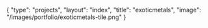 {
	"type": "projects",
	"layout": "index",
	"title": "exoticmetals",
	"image": "/images/portfolio/exoticmetals-tile.png"
}